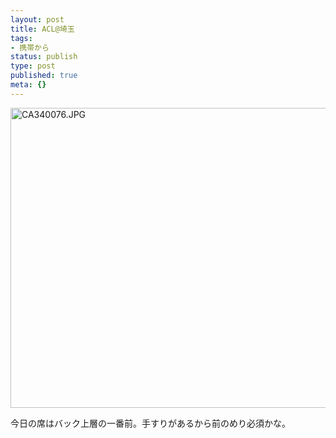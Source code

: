 ```yaml
---
layout: post
title: ACL@埼玉
tags:
- 携帯から
status: publish
type: post
published: true
meta: {}
---
```

<div class="moblogkun-entry">
<img src="http://wo.skr.jp/images/uploads/20080924_48da107ba9eda.JPG" width="640" height="480" alt="CA340076.JPG" />
<p>今日の席はバック上層の一番前。手すりがあるから前のめり必須かな。<br />
</p>
</div>
